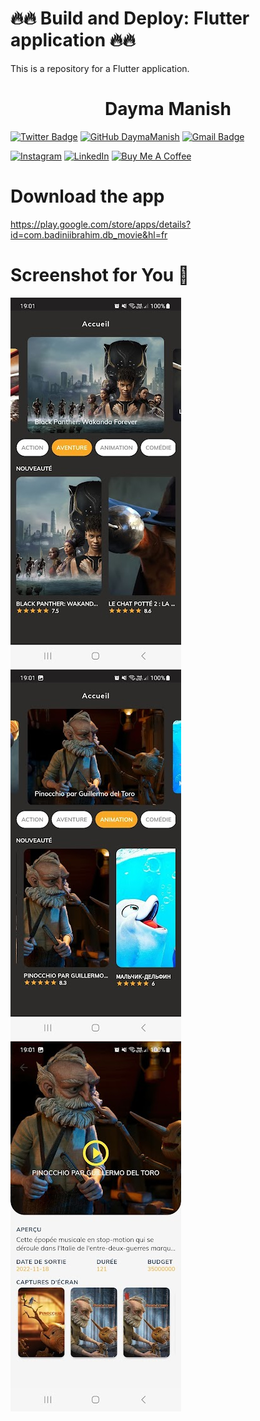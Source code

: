 # 🔥🔥 Build and Deploy: Flutter application 🔥🔥
This is a repository for a Flutter application.
<h1 align="center">
  Dayma Manish
</h1>

[![Twitter Badge](https://img.shields.io/badge/-@manishdayma22-1ca0f1?style=flat-square&labelColor=1ca0f1&logo=twitter&logoColor=white&link=https://twitter.com/manishdayma22)](https://twitter.com/manishdayma22)
[![GitHub DaymaManish](https://img.shields.io/github/followers/DaymaManish?label=follow&style=social)](https://github.com/DaymaManish)
[![Gmail Badge](https://img.shields.io/badge/-manishdayma65@gmail.com-c14438?style=flat-square&logo=Gmail&logoColor=white&link=mailto:manishdayma65@gmail.com)](mailto:manishdayma65@gmail.com)

[![Instagram](https://img.shields.io/badge/Instagram-%23E4405F.svg?style=for-the-badge&logo=Instagram&logoColor=white)](https://instagram.com/ishidayma)
[![LinkedIn](https://img.shields.io/badge/linkedin-%230077B5.svg?style=for-the-badge&logo=linkedin&logoColor=white)](https://www.linkedin.com/in/daymamanish/)
<a href="https://www.buymeacoffee.com/manishdayma" target="_blank"><img src="https://cdn.buymeacoffee.com/buttons/default-orange.png" alt="Buy Me A Coffee" height="41" width="174"></a>

# Download the app
https://play.google.com/store/apps/details?id=com.badiniibrahim.db_movie&hl=fr

# Screenshot for You 💖

![alt text](1.jpg)
![alt text](2.jpg)
![alt text](3.jpg)
